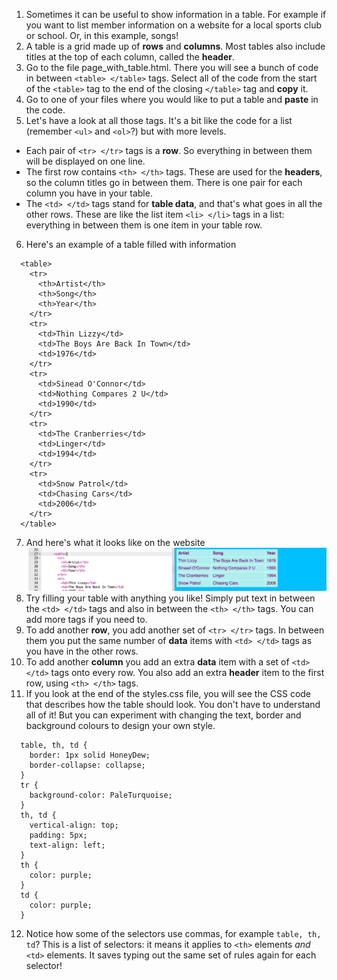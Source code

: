 1. Sometimes it can be useful to show information in a table. For example if you want to list member information on a website for a local sports club or school. Or, in this example, songs!
2. A table is a grid made up of **rows** and **columns**. Most tables also include titles at the top of each column, called the **header**.
3. Go to the file page\_with\_table.html. There you will see a bunch of code in between `<table> </table>` tags. Select all of the code from the start of the `<table>` tag to the end of the closing `</table>` tag and **copy** it.
4. Go to one of your files where you would like to put a table and **paste** in the code.
5. Let's have a look at all those tags. It's a bit like the code for a list \(remember `<ul>` and `<ol>`?\) but with more levels.
 * Each pair of `<tr> </tr>` tags is a **row**. So everything in between them will be displayed on one line.
 * The first row contains `<th> </th>` tags. These are used for the **headers**, so the column titles go in between them. There is one pair for each column you have in your table.
 * The `<td> </td>` tags stand for **table data**, and that's what goes in all the other rows. These are like the list item `<li> </li>` tags in a list: everything in between them is one item in your table row.
6. Here's an example of a table filled with information
  ```
    <table>
      <tr>
        <th>Artist</th>
        <th>Song</th>
        <th>Year</th>
      </tr>
      <tr>
        <td>Thin Lizzy</td>
        <td>The Boys Are Back In Town</td>
        <td>1976</td>
      </tr>
      <tr>
        <td>Sinead O'Connor</td>
        <td>Nothing Compares 2 U</td>
        <td>1990</td>
      </tr>
      <tr>
        <td>The Cranberries</td>
        <td>Linger</td>
        <td>1994</td>
      </tr>
      <tr>
        <td>Snow Patrol</td>
        <td>Chasing Cars</td>
        <td>2006</td>
      </tr>
    </table>
  ```
7. And here's what it looks like on the website ![](assets/TableResult.png)
8. Try filling your table with anything you like! Simply put text in between the `<td> </td>` tags and also in between the `<th> </th>` tags. You can add more tags if you need to.
9. To add another **row**, you add another set of `<tr> </tr>` tags. In between them you put the same number of **data** items with `<td> </td>` tags as you have in the other rows.
10. To add another **column** you add an extra **data** item with a set of `<td> </td>` tags onto every row. You also add an extra **header** item to the first row, using `<th> </th>` tags.
11. If you look at the end of the styles.css file, you will see the CSS code that describes how the table should look. You don't have to understand all of it! But you can experiment with changing the text, border and background colours to design your own style.
  ```
    table, th, td {
      border: 1px solid HoneyDew;
      border-collapse: collapse;
    }
    tr {
      background-color: PaleTurquoise;
    }
    th, td {
      vertical-align: top;
      padding: 5px;
      text-align: left;
    }
    th {
      color: purple;
    }
    td {
      color: purple;
    }
  ```
12. Notice how some of the selectors use commas, for example `table, th, td`? This is a list of selectors: it means it applies to `<th>` elements _and_ `<td>` elements. It saves typing out the same set of rules again for each selector!